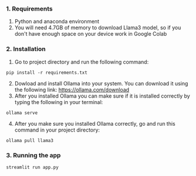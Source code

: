 ### 1. Requirements
1. Python and anaconda environment
2. You will need 4.7GB of memory to download Llama3 model, so if you don't have enough space on your device work in Google Colab

### 2. Installation

1. Go to project directory and run the following command:
```
pip install -r requirements.txt
```

2. Dowload and install Ollama into your system. You can download it using the following link: https://ollama.com/download
3. After you installed Ollama you can make sure if it is installed correctly by typing the following in your terminal:
```
ollama serve
```
4. After you make sure you installed Ollama correctly, go and run this command in your project directory:
```
ollama pull llama3
```

### 3. Running the app
```
streamlit run app.py
```